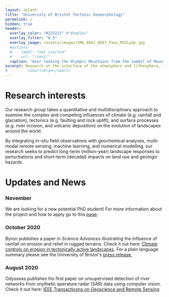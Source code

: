 ```yaml
---
layout: splash
title: "University of Bristol Tectonic Geomorphology"
permalink: /
hidden: true
header:
  overlay_color: "#222222" #"#5e616c"
  overlay_filter: "0.5"
  overlay_image: /assets/images/IMG_8842_8847_Pano_MtOlymp.jpg
  #actions:
  #  - label: "Get started"
  #    url: "/test/"
  caption: "Over looking the Olympic Mountains from the summit of Mount Olympus, Washington, USA."
excerpt: Research at the interface of the atmosphere and lithosphere, in the physical and digital.
#         <small>blah</small>
---
```


# Research interests 

Our research group takes a quantitative and multidisciplinary approach to examine the complex and competing influences of climate (e.g. rainfall and glaciation), tectonics (e.g. faulting and rock uplift), and surface processes (e.g. river incision, and volcanic deposition) on the evolution of landscapes around the world.

By integrating in-situ field observations with geochemical analyses, multi-modal remote sensing, machine learning, and numerical modelling, our research seeks to predict long-term (million-year) landscape responses to perturbations and short-term (decadal) impacts on land use and geologic hazards. 


# Updates and News
### November
We are looking for a new potential PhD student! 
For more information about the project and how to apply go to this [page](https://baadams.github.io/phd_project/).
### October 2020
Byron publishes a paper in *Science Advances* illustrating the influence of rainfall on erosion and relief in rugged terrains. Check it out here: [Climate controls on erosion in tectonically active landscapes](https://advances.sciencemag.org/content/6/42/eaaz3166).
For a plain language summary please see the University of Bristol's [press release.](http://www.bristol.ac.uk/news/2020/october/rain-moves-mountains.html)
### August 2020
Odysseas publishes his first paper on unsupervised detection of river networks from snythetic aperature radar (SAR) data using computer vision. Check it out here: [IEEE Transactioons on Geoscience and Remote Sensing](https://eartharxiv.org/repository/view/1746/)
